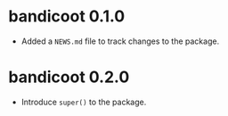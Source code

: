 # bandicoot 0.1.0

* Added a `NEWS.md` file to track changes to the package.

# bandicoot 0.2.0

* Introduce `super()` to the package.
